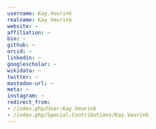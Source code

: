 ```yaml
---
username: Kay.Veurink
realname: Kay Veurink
website: ~
affiliation: ~
bio: ~
github: ~
orcid: ~
linkedin: ~
googlescholar: ~
wikidata: ~
twitter: ~
mastodon-url: ~
meta: ~
instagram: ~
redirect_from:
- /index.php/User:Kay.Veurink
- /index.php/Special:Contributions/Kay.Veurink
---
```


